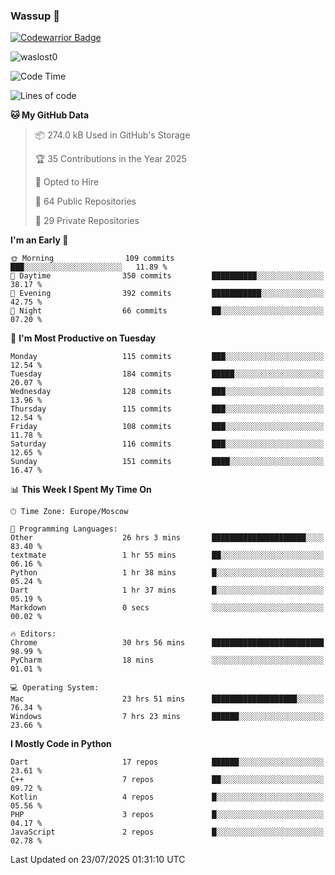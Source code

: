 ### Wassup 👋

[![Codewarrior Badge](https://www.codewars.com/users/waslost/badges/small)](https://www.codewars.com/users/waslost)

<p align="left"> <img src="https://komarev.com/ghpvc/?username=waslost0" alt="waslost0" /></p>

<!--START_SECTION:waka-->
![Code Time](http://img.shields.io/badge/Code%20Time-5%2C970%20hrs%2038%20mins-blue)

![Lines of code](https://img.shields.io/badge/From%20Hello%20World%20I%27ve%20Written-1.5%20million%20lines%20of%20code-blue)

**🐱 My GitHub Data** 

> 📦 274.0 kB Used in GitHub's Storage 
 > 
> 🏆 35 Contributions in the Year 2025
 > 
> 💼 Opted to Hire
 > 
> 📜 64 Public Repositories 
 > 
> 🔑 29 Private Repositories 
 > 
**I'm an Early 🐤** 

```text
🌞 Morning                109 commits         ███░░░░░░░░░░░░░░░░░░░░░░   11.89 % 
🌆 Daytime                350 commits         ██████████░░░░░░░░░░░░░░░   38.17 % 
🌃 Evening                392 commits         ███████████░░░░░░░░░░░░░░   42.75 % 
🌙 Night                  66 commits          ██░░░░░░░░░░░░░░░░░░░░░░░   07.20 % 
```
📅 **I'm Most Productive on Tuesday** 

```text
Monday                   115 commits         ███░░░░░░░░░░░░░░░░░░░░░░   12.54 % 
Tuesday                  184 commits         █████░░░░░░░░░░░░░░░░░░░░   20.07 % 
Wednesday                128 commits         ███░░░░░░░░░░░░░░░░░░░░░░   13.96 % 
Thursday                 115 commits         ███░░░░░░░░░░░░░░░░░░░░░░   12.54 % 
Friday                   108 commits         ███░░░░░░░░░░░░░░░░░░░░░░   11.78 % 
Saturday                 116 commits         ███░░░░░░░░░░░░░░░░░░░░░░   12.65 % 
Sunday                   151 commits         ████░░░░░░░░░░░░░░░░░░░░░   16.47 % 
```


📊 **This Week I Spent My Time On** 

```text
🕑︎ Time Zone: Europe/Moscow

💬 Programming Languages: 
Other                    26 hrs 3 mins       █████████████████████░░░░   83.40 % 
textmate                 1 hr 55 mins        ██░░░░░░░░░░░░░░░░░░░░░░░   06.16 % 
Python                   1 hr 38 mins        █░░░░░░░░░░░░░░░░░░░░░░░░   05.24 % 
Dart                     1 hr 37 mins        █░░░░░░░░░░░░░░░░░░░░░░░░   05.19 % 
Markdown                 0 secs              ░░░░░░░░░░░░░░░░░░░░░░░░░   00.02 % 

🔥 Editors: 
Chrome                   30 hrs 56 mins      █████████████████████████   98.99 % 
PyCharm                  18 mins             ░░░░░░░░░░░░░░░░░░░░░░░░░   01.01 % 

💻 Operating System: 
Mac                      23 hrs 51 mins      ███████████████████░░░░░░   76.34 % 
Windows                  7 hrs 23 mins       ██████░░░░░░░░░░░░░░░░░░░   23.66 % 
```

**I Mostly Code in Python** 

```text
Dart                     17 repos            ██████░░░░░░░░░░░░░░░░░░░   23.61 % 
C++                      7 repos             ██░░░░░░░░░░░░░░░░░░░░░░░   09.72 % 
Kotlin                   4 repos             █░░░░░░░░░░░░░░░░░░░░░░░░   05.56 % 
PHP                      3 repos             █░░░░░░░░░░░░░░░░░░░░░░░░   04.17 % 
JavaScript               2 repos             █░░░░░░░░░░░░░░░░░░░░░░░░   02.78 % 
```




 Last Updated on 23/07/2025 01:31:10 UTC
<!--END_SECTION:waka-->

